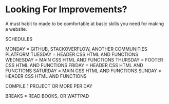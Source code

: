 # Looking For Improvements?

A must habit to made to be comfortable at basic skills you need for making a website.

SCHEDULES

<!-- EVERYDAY YOU MUST COMMIT ON GITHUB AND S.O -->

MONDAY = GITHUB, STACKOVERFLOW, ANOTHER COMMUNITIES PLATFORM
TUESDAY = HEADER CSS HTML AND FUNCTIONS
WEDNESDAY = MAIN CSS HTML AND FUNCTIONS
THURSDAY = FOOTER CSS HTML AND FUNCTIONS
FRIDAY = HEADER CSS HTML AND FUNCTIONS
SATURDAY = MAIN CSS HTML AND FUNCTIONS
SUNDAY = HEADER CSS HTML AND FUNCTIONS

<!-- GOAL -->

COMPILE 1 PROJECT OR MORE PER DAY

<!-- BREAKS  -->

BREAKS = READ BOOKS, OR WATTPAD
